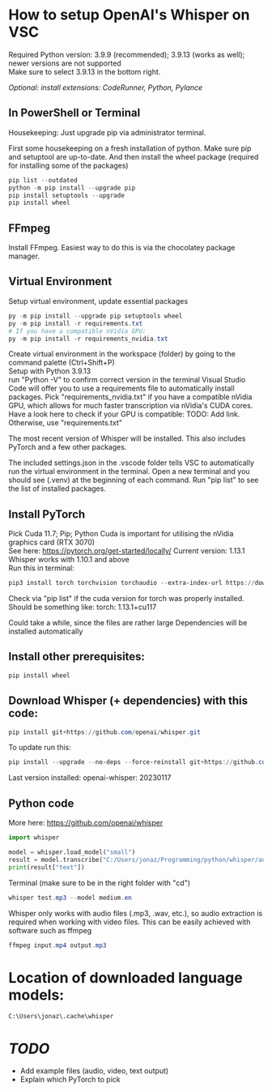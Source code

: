 # How to setup OpenAI's Whisper on VSC

Required Python version: 3.9.9 (recommended); 3.9.13 (works as well); newer versions are not supported\
Make sure to select 3.9.13 in the bottom right.

*Optional: install extensions: CodeRunner, Python, Pylance*

## In PowerShell or Terminal
Housekeeping: Just upgrade pip via administrator terminal.


First some housekeeping on a fresh installation of python. Make sure pip and setuptool are up-to-date.
And then install the wheel package (required for installing some of the packages)
``` powershell
pip list --outdated
python -m pip install --upgrade pip
pip install setuptools --upgrade
pip install wheel
```
## FFmpeg

Install FFmpeg. Easiest way to do this is via the chocolatey package manager. 

## Virtual Environment

Setup virtual environment, update essential packages

``` powershell
py -m pip install --upgrade pip setuptools wheel
py -m pip install -r requirements.txt
# If you have a compatible nVidia GPU:
py -m pip install -r requirements_nvidia.txt
```

Create virtual environment in the workspace (folder) by going to the command palette (Ctrl+Shift+P)\
Setup with Python 3.9.13\
run "Python -V" to confirm correct version in the terminal
Visual Studio Code will offer you to use a requirements file to automatically install packages.
Pick "requirements_nvidia.txt" if you have a compatible nVidia GPU, which allows for much faster
transcription via nVidia's CUDA cores. Have a look here to check if your GPU is compatible:
TODO: Add link.
Otherwise, use "requirements.txt"

The most recent version of Whisper will be installed. This also includes PyTorch and a few other packages.

The included settings.json in the .vscode folder tells VSC to automatically run the virtual environment in the terminal. Open a new terminal and you should see (.venv) at the beginning of each command. Run "pip list" to see the list of installed packages.

## Install PyTorch

Pick Cuda 11.7; Pip; Python Cuda is important for utilising the nVidia graphics card (RTX 3070)\
See here: <https://pytorch.org/get-started/locally/> Current version: 1.13.1\
Whisper works with 1.10.1 and above\
Run this in terminal:

``` powershell
pip3 install torch torchvision torchaudio --extra-index-url https://download.pytorch.org/whl/cu117
```

Check via "pip list" if the cuda version for torch was properly installed. Should be something like: torch: 1.13.1+cu117

Could take a while, since the files are rather large Dependencies will be installed automatically

## Install other prerequisites:

``` powershell
pip install wheel
```

## Download Whisper (+ dependencies) with this code:

``` powershell
pip install git+https://github.com/openai/whisper.git 
```

To update run this:

``` powershell
pip install --upgrade --no-deps --force-reinstall git+https://github.com/openai/whisper.git
```

Last version installed: openai-whisper: 20230117

## Python code

More here: <https://github.com/openai/whisper>

``` python
import whisper

model = whisper.load_model("small")
result = model.transcribe("C:/Users/jonaz/Programming/python/whisper/audio/test.mp3")
print(result["text"])
```

Terminal (make sure to be in the right folder with "cd")

``` powershell
whisper test.mp3 --model medium.en
```

Whisper only works with audio files (.mp3, .wav, etc.), so audio extraction is required when working with video files. This can be easily achieved with software such as ffmpeg

``` powershell
ffmpeg input.mp4 output.mp3
```

# Location of downloaded language models:

    C:\Users\jonaz\.cache\whisper
    
# *TODO*
- Add example files (audio, video, text output)
- Explain which PyTorch to pick
